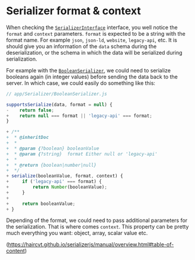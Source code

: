 # Serializer format & context

When checking the [`SerializerInterface`][0] interface, you well notice the `format` and `context` parameters. `format`
is expected to be a string with the format name. For example `json`, `json-ld`, `website`, `legacy-api`, etc. It is should
give you an information of the `data` schema during the deserialization, or the schema in which the data will be serialized
during serialization.

For example with the [`BooleanSerializer`](https://haircvt.github.io/serializerjs/manual/usage.html#basic-usage), we could need to serialize booleans
again (in integer values) before sending the data back to the server. In which case, we could easily do something like
this:

```js
// app/Serializer/BooleanSerializer.js

supportsSerialize(data, format = null) {
-    return false;
+    return null === format || 'legacy-api' === format;
}

+ /**
+  * @inheritDoc
+  *
+  * @param {?boolean} booleanValue
+  * @param {?string}  format Either null or 'legacy-api'
+  *
+  * @return {boolean|number|null}
+  */
+ serialize(booleanValue, format, context) {
+     if ('legacy-api' === format) {
+         return Number(booleanValue);
+     }
+
+     return booleanValue;
+ }
```

Depending of the format, we could need to pass additional parameters for the serialization. That is where comes
`context`. This property can be pretty much everything you want: object, array, scalar value etc.

(https://haircvt.github.io/serializerjs/manual/overview.html#table-of-content)

[0]: https://haircvt.github.io/serializerjs/class/src/Serializer/SerializerInterface.js~SerializerInterface.html
